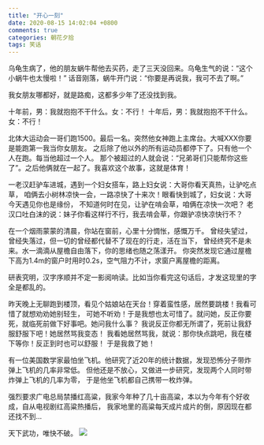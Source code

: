 ```yaml
---
title: "开心一刻"
date: 2020-08-15 14:02:04 +0800
comments: true
categories: 朝花夕拾
tags: 笑话
---
```


乌龟生病了，他的朋友蜗牛帮他去买药，走了三天没回来。乌龟生气的说：“这个小蜗牛也太慢啦！”
话音刚落，蜗牛开门说：“你要是再说我，我可不去了啊。”

我女朋友哪都好，就是路痴，这都多少年了还没找到我。

十年前，男：我就抱抱不干什么。女：不行！ 十年后，男：我就抱抱不干什么。女：不行！<!--more-->

北体大运动会一哥们跑1500。最后一名。突然他女神跑上主席台。大喊XXX你要是能跑第一我当你女朋友。
之后除了他以外的所有运动员都停下了。只有他一个人在跑。每当他超过一个人。
那个被超过的人就会说：“兄弟哥们只能帮你这些了”。之后他俩就在一起了。我喜欢这个故事，这就是体育！

一老汉赶驴车进城，遇到一个妇女搭车，路上妇女说：大哥你看天真热，让驴吃点草，
咱俩去小树林凉快一会，一路凉快了十来次！眼看快到城了，妇女说：大哥今天遇见你也是缘份，
不知道何时在见，让驴在啃会草，咱俩在凉快一次吧？
老汉口吐白沫的说：妹子你看这样行不行，我去啃会草，你跟驴凉快凉快行不？

在一个烟雨蒙蒙的清晨，你站在窗前，心里十分惆怅，感慨万千。
曾经失望过，曾经失落过，但一切的曾经都代替不了现在的行走，活在当下，
曾经终究不是未来。水一滴滴从屋檐自由落下，你的思绪也随之荡漾开。
你突然发现它通过屋檐下高为1.4m的窗户时用时0.2s，空气阻力不计，求窗户离屋檐的距离。

研表究明，汉字序顺并不定一影阅响读。比如当你看完这句话后，才发这现里的字全是都乱的。

昨天晚上无聊跑到楼顶，看见个姑娘站在天台！穿着蛮性感，居然要跳楼！我看可惜了就想劝劝她别轻生，
可她不听劝！于是我想也太可惜了。就问她，反正你要死，就临死前做下好事吧。她问我什么事？
我说反正你都无所谓了，死前让我舒服舒服下吧！她居然骂我变态！
我看她居然骂我，就说：那你快点跳吧，我在楼下等你！反正到时也可以舒服！
于是我救了她！

有一位美国数学家最怕坐飞机。他研究了近20年的统计数据，发现恐怖分子带炸弹上飞机的几率非常低。
但他还是不放心，又做进一步研究，发现两个人同时带炸弹上飞机的几率为零，
于是他坐飞机都自己携带一枚炸弹。

强烈要求广电总局禁播红高粱，我家今年种了几十亩高粱，本以为今年有个好收成，自从电视剧红高粱热播后，
我家地里的高粱每天成片成片的倒，原因现在都还找不到…

天下武功，唯快不破。 ![](http://yidaospace.qiniudn.com/rabbit.gif)

